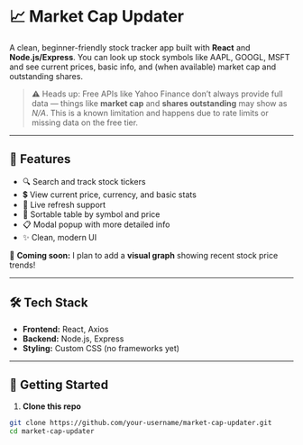 # 📈 Market Cap Updater

A clean, beginner-friendly stock tracker app built with **React** and **Node.js/Express**. You can look up stock symbols like AAPL, GOOGL, MSFT and see current prices, basic info, and (when available) market cap and outstanding shares.

> ⚠️ Heads up: Free APIs like Yahoo Finance don’t always provide full data — things like **market cap** and **shares outstanding** may show as _N/A_. This is a known limitation and happens due to rate limits or missing data on the free tier.

---

## 🚀 Features

- 🔍 Search and track stock tickers
- 💲 View current price, currency, and basic stats
- 🔁 Live refresh support
- 🔼 Sortable table by symbol and price
- 📋 Modal popup with more detailed info
- ✨ Clean, modern UI

🧪 **Coming soon:** I plan to add a **visual graph** showing recent stock price trends!

---

## 🛠️ Tech Stack

- **Frontend:** React, Axios
- **Backend:** Node.js, Express
- **Styling:** Custom CSS (no frameworks yet)

---

## 🧰 Getting Started

1. **Clone this repo**

```bash
git clone https://github.com/your-username/market-cap-updater.git
cd market-cap-updater

